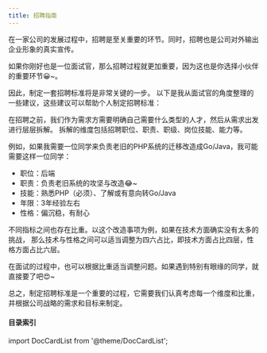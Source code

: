 ```yaml
---
title: 招聘指南
---
```


在一家公司的发展过程中，招聘是至关重要的环节。同时，招聘也是公司对外输出企业形象的真实宣传。

如果你刚好也是一位面试官，那么招聘过程就更加重要，因为这也是你选择小伙伴的重要环节😀~。

因此，制定一套招聘标准将是非常关键的一步。
以下是我从面试官的角度整理的一些建议，这些建议可以帮助个人制定招聘标准：

在招聘之前，我们作为需求方需要明确自己需要什么类型的人才，然后从需求出发进行层层拆解。
拆解的维度包括招聘职位、职责、职级、岗位技能、能力等。

例如，如果我需要一位同学来负责老旧的PHP系统的迁移改造成Go/Java，我可能需要这样一位同学：

- 职位：后端
- 职责：负责老旧系统的攻坚与改造😂~
- 技能：熟悉PHP（必须）、了解或有意向转Go/Java
- 年限：3年经验左右
- 性格：偏沉稳，有耐心

不同指标之间也存在比重。以这个改造事项为例，如果在技术方面确实没有太多的挑战，
那么技术与性格之间可以适当调整为四六占比，即技术方面占比四层，性格方面占比六层。

在面试的过程中，也可以根据比重适当调整问题。如果遇到特别有眼缘的同学，就直接要了吧😍~

总之，制定招聘标准是一个重要的过程，它需要我们认真考虑每一个维度和比重，并根据公司战略的需求和目标来制定。


#### 目录索引

import DocCardList from '@theme/DocCardList';

<DocCardList />

